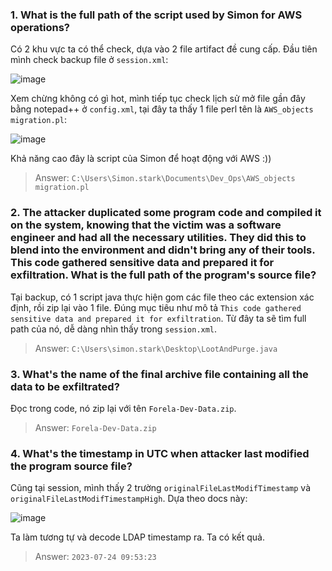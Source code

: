 ### 1. What is the full path of the script used by Simon for AWS operations?

Có 2 khu vực ta có thể check, dựa vào 2 file artifact đề cung cấp. Đầu tiên mình check backup file ở `session.xml`:

![image](https://github.com/NVex0/uWU/assets/113530029/0f0c1940-9470-4e8e-9425-bc2618224fc4)

Xem chừng không có gì hot, mình tiếp tục check lịch sử mở file gần đây bằng notepad++ ở `config.xml`, tại đây ta thấy 1 file perl tên là `AWS_objects migration.pl`:

![image](https://github.com/NVex0/uWU/assets/113530029/be55265d-b430-4f41-a0da-089ec7d47b46)

Khả năng cao đây là script của Simon để hoạt động với AWS :))

> Answer: `C:\Users\Simon.stark\Documents\Dev_Ops\AWS_objects migration.pl`

### 2. The attacker duplicated some program code and compiled it on the system, knowing that the victim was a software engineer and had all the necessary utilities. They did this to blend into the environment and didn't bring any of their tools. This code gathered sensitive data and prepared it for exfiltration. What is the full path of the program's source file?

Tại backup, có 1 script java thực hiện gom các file theo các extension xác định, rồi zip lại vào 1 file. Đúng mục tiêu như mô tả `This code gathered sensitive data and prepared it for exfiltration`. Từ đây ta sẽ tìm full path của nó, dễ dàng nhìn thấy trong `session.xml`.

> Answer: `C:\Users\simon.stark\Desktop\LootAndPurge.java`

### 3. What's the name of the final archive file containing all the data to be exfiltrated?

Đọc trong code, nó zip lại với tên `Forela-Dev-Data.zip`.

> Answer: `Forela-Dev-Data.zip`

### 4. What's the timestamp in UTC when attacker last modified the program source file?

Cũng tại session, mình thấy 2 trường `originalFileLastModifTimestamp` và `originalFileLastModifTimestampHigh`. Dựa theo docs này:

![image](https://github.com/NVex0/uWU/assets/113530029/f7ce4f52-ec7b-4143-8010-4dc0b8a4acf0)

Ta làm tương tự và decode LDAP timestamp ra. Ta có kết quả.

> Answer: `2023-07-24 09:53:23`
